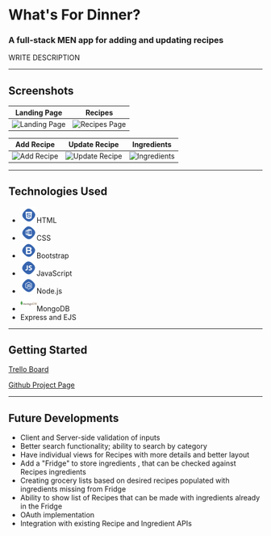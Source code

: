 # What's For Dinner?

### A full-stack MEN app for adding and updating recipes

WRITE DESCRIPTION

>
___
## Screenshots
Landing Page        |  Recipes
:-------------------------:|:-------------------------:
![Landing Page](https://i.imgur.com/Q45wbsE.png) |  ![Recipes Page](https://i.imgur.com/cykV8NL.png)

Add Recipe        |  Update Recipe    |     Ingredients
:-------------------------:|:-------------------------:|:-------------------------:
![Add Recipe](https://i.imgur.com/pOGHQrT.png) |  ![Update Recipe](https://i.imgur.com/c0w0jqx.png) | ![Ingredients](https://i.imgur.com/FOoi6tE.png)

___
## Technologies Used

* ![H5](/img/html.png)HTML
* ![CSS](/img/css.png)CSS
* ![Bootstrap](/img/bootstrap.png)Bootstrap
* ![JS](/img/javascript.png)JavaScript
* ![Node](/img/nodejs.png)Node.js
* ![MongoDB](/img/mongodb.png)MongoDB
* Express and EJS

___
## Getting Started

[Trello Board](https://trello.com/b/RYqMpEVJ/whats-for-dinner)

[Github Project Page](https://github.com/mattius9/whatsfordinner)

___
## Future Developments

* Client and Server-side validation of inputs
* Better search functionality; ability to search by category
* Have individual views for Recipes with more details and better layout
* Add a "Fridge" to store ingredients , that can be checked against Recipes ingredients
* Creating grocery lists based on desired recipes populated with ingredients missing from Fridge
* Ability to show list of Recipes that can be made with ingredients already in the Fridge
* OAuth implementation
* Integration with existing Recipe and Ingredient APIs